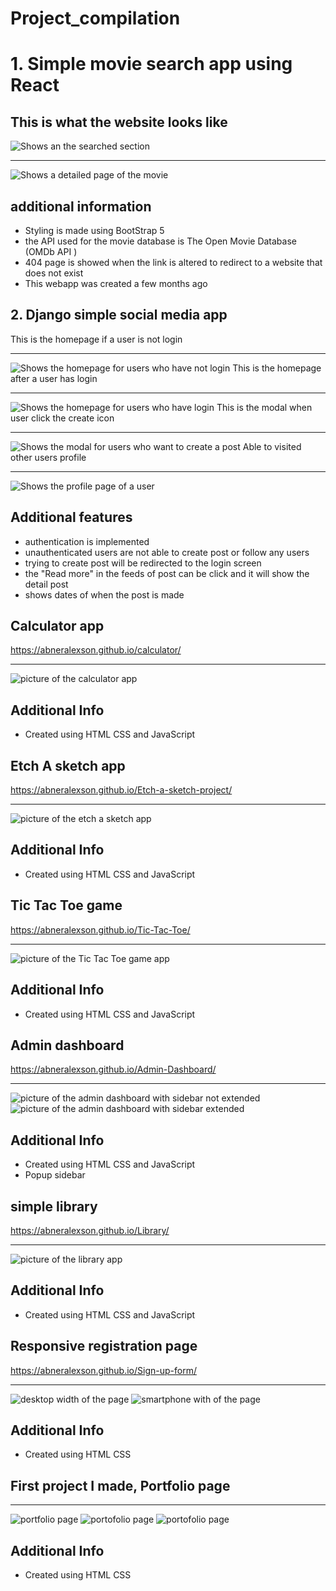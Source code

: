 # Project_compilation

# 1. Simple movie search app using React
## This is what the website looks like
<picture>
  <source media="(prefers-color-scheme: dark)" srcset="https://raw.githubusercontent.com/AbnerAlexson/React-Movie_browser/refs/heads/main/app_screenShot/SearchFeature.PNG">
  <img alt="Shows an the searched section">
</picture>
<hr>
<picture>
  <source media="(prefers-color-scheme: dark)" srcset="https://raw.githubusercontent.com/AbnerAlexson/React-Movie_browser/refs/heads/main/app_screenShot/detailedPage.PNG">
  <img alt="Shows a detailed page of the movie">
</picture>

## additional information
- Styling is made using BootStrap 5
- the API used for the movie database is The Open Movie Database (OMDb API )
- 404 page is showed when the link is altered to redirect to a website that does not exist
- This webapp was created a few months ago

## 2. Django simple social media app

This is the homepage if a user is not login
<hr>
<picture>
  <source media="(prefers-color-scheme: dark)" srcset="https://raw.githubusercontent.com/AbnerAlexson/Django_project1/refs/heads/main/app_screenshot/homepage.PNG">
  <img alt="Shows the homepage for users who have not login">
</picture>
This is the homepage after a user has login
<hr>
<picture>
  <source media="(prefers-color-scheme: dark)" srcset="https://raw.githubusercontent.com/AbnerAlexson/Django_project1/refs/heads/main/app_screenshot/whenAuthenticated.PNG">
  <img alt="Shows the homepage for users who have login">
</picture>
This is the modal when user click the create icon 
<hr>
<picture>
  <source media="(prefers-color-scheme: dark)" srcset="https://raw.githubusercontent.com/AbnerAlexson/Django_project1/refs/heads/main/app_screenshot/creatingApost.PNG">
  <img alt="Shows the modal for users who want to create a post">
</picture>
Able to visited other users profile
<hr>
<picture>
  <source media="(prefers-color-scheme: dark)" srcset="https://raw.githubusercontent.com/AbnerAlexson/Django_project1/refs/heads/main/app_screenshot/ableToViewUserProfilesandFollowThem.PNG">
  <img alt="Shows the profile page of a user">
</picture>

## Additional features
- authentication is implemented
- unauthenticated users are not able to create post or follow any users
- trying to create post will be redirected to the login screen
- the "Read more" in the feeds of post can be click and it will show the detail post
- shows dates of when the post is made

## Calculator app
https://abneralexson.github.io/calculator/
<hr>
<picture>
  <source media="(prefers-color-scheme: dark)" srcset="https://github.com/AbnerAlexson/Project_compilation/blob/main/portfolio%20images/calculator/calculator.PNG?raw=true">
  <img alt="picture of the calculator app">
</picture>

## Additional Info
- Created using HTML CSS and JavaScript

## Etch A sketch app
https://abneralexson.github.io/Etch-a-sketch-project/
<hr>
<picture>
  <source media="(prefers-color-scheme: dark)" srcset="https://github.com/AbnerAlexson/Project_compilation/blob/main/portfolio%20images/Etcha%20sketch/EtchASketch.PNG?raw=true">
  <img alt="picture of the etch a sketch app">
</picture>

## Additional Info
- Created using HTML CSS and JavaScript

## Tic Tac Toe game
https://abneralexson.github.io/Tic-Tac-Toe/
<hr>
<picture>
  <source media="(prefers-color-scheme: dark)" srcset="https://github.com/AbnerAlexson/Project_compilation/blob/main/portfolio%20images/Tic_Tac_toe/TicTac.PNG?raw=true">
  <img alt="picture of the Tic Tac Toe game app">
</picture>

## Additional Info
- Created using HTML CSS and JavaScript

## Admin dashboard
https://abneralexson.github.io/Admin-Dashboard/
<hr>
<picture>
  <source media="(prefers-color-scheme: dark)" srcset="https://github.com/AbnerAlexson/Project_compilation/blob/main/portfolio%20images/Admin%20Dasboard/Dashboard.PNG?raw=true">
  <img alt="picture of the admin dashboard with sidebar not extended">
</picture>

<picture>
  <source media="(prefers-color-scheme: dark)" srcset="https://github.com/AbnerAlexson/Project_compilation/blob/main/portfolio%20images/Admin%20Dasboard/Dashboard2.PNG?raw=true">
  <img alt="picture of the admin dashboard with sidebar extended">
</picture>

## Additional Info
- Created using HTML CSS and JavaScript
- Popup sidebar

## simple library
https://abneralexson.github.io/Library/
<hr>
<picture>
  <source media="(prefers-color-scheme: dark)" srcset="https://github.com/AbnerAlexson/Project_compilation/blob/main/portfolio%20images/Library/library.PNG?raw=true">
  <img alt="picture of the library app">
</picture>

## Additional Info
- Created using HTML CSS and JavaScript

## Responsive registration page
https://abneralexson.github.io/Sign-up-form/
<hr>
<picture>
  <source media="(prefers-color-scheme: dark)" srcset="https://github.com/AbnerAlexson/Project_compilation/blob/main/portfolio%20images/Signup%20form/signupform.PNG?raw=true">
  <img alt="desktop width of the page">
</picture>

<picture>
  <source media="(prefers-color-scheme: dark)" srcset="https://github.com/AbnerAlexson/Project_compilation/blob/main/portfolio%20images/Signup%20form/signupform2.PNG?raw=true">
  <img alt="smartphone with of the page">
</picture>

## Additional Info
- Created using HTML CSS

## First project I made, Portfolio page 

<hr>
<picture>
  <source media="(prefers-color-scheme: dark)" srcset="https://github.com/AbnerAlexson/Project_compilation/blob/main/portfolio%20images/Portfolio%20page/portfolio_page1.PNG?raw=true">
  <img alt="portfolio page">
</picture>

<picture>
  <source media="(prefers-color-scheme: dark)" srcset="https://github.com/AbnerAlexson/Project_compilation/blob/main/portfolio%20images/Portfolio%20page/portfolio_page2.PNG?raw=true">
  <img alt="portofolio page">
</picture>

<picture>
  <source media="(prefers-color-scheme: dark)" srcset="https://github.com/AbnerAlexson/Project_compilation/blob/main/portfolio%20images/Portfolio%20page/portfolio_page3.PNG?raw=true">
  <img alt="portofolio page">
</picture>

## Additional Info
- Created using HTML CSS

